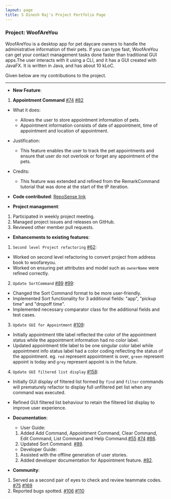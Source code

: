 ```yaml
---
layout: page
title: S Dinesh Raj's Project Portfolio Page
---
```


### Project: WoofAreYou

WoofAreYou is a desktop app for pet daycare owners to handle the administrative information of their pets. If you can type fast, WoofAreYou can get your contact management tasks done faster than traditional GUI apps.The user interacts with it using a CLI, and it has a GUI created with JavaFX. It is written in Java, and has about 10 kLoC.

Given below are my contributions to the project.
***

* **New Feature**:
1. **Appointment Command** [#74](https://github.com/AY2122S2-CS2103T-T13-1/tp/pull/74) [#82](https://github.com/AY2122S2-CS2103T-T13-1/tp/pull/82)
  * What it does:
    * Allows the user to store appointment information of pets.
    * Appointment information consists of date of appointment, time of appointment and location of appointment.
  * Justification:
    * This feature enables the user to track the pet appointments and ensure that user do not overlook or forget any appointment of the pets.
  * Credits:
    * This feature was extended and refined from the RemarkCommand tutorial that was done at the start of the tP iteration.

* **Code contributed**: [RepoSense link](https://nus-cs2103-ay2122s2.github.io/tp-dashboard/?search=dineshraj555&breakdown=true&sort=groupTitle&sortWithin=title&since=2022-02-18&timeframe=commit&mergegroup=&groupSelect=groupByRepos&checkedFileTypes=docs~functional-code~test-code~other)

* **Project management**:
1. Participated in weekly project meeting.
2. Managed project issues and releases on GitHub.
3. Reviewed other member pull requests.

* **Enhancements to existing features**:
1. `Second level Project refactoring` [#62](https://github.com/AY2122S2-CS2103T-T13-1/tp/pull/62):
  * Worked on second level refactoring to convert project from address book to woofareyou.
  * Worked on ensuring pet attributes and model such as `ownerName` were refined correctly.<br/>
2. `Update SortCommand` [#89](https://github.com/AY2122S2-CS2103T-T13-1/tp/pull/89) [#99](https://github.com/AY2122S2-CS2103T-T13-1/tp/pull/99):
  * Changed the Sort Command format to be more user-friendly.
  * Implemented Sort functionality for 3 additional fields: "app", "pickup time" and "dropoff time".
  * Implemented necessary comparator class for the additional fields and test cases.<br/>
3. `Update GUI for Appointment` [#109](https://github.com/AY2122S2-CS2103T-T13-1/tp/pull/109):
  * Initially appointment title label reflected the color of the appointment status while the appointment information had no color label.
  * Updated appointment title label to be one singular color label while appointment info status label had a color coding reflecting the status of the appointment. eg. `red` represent appointment is over, `green` represent appoint is today and `grey` represent appoint is in the future.<br/>
4. `Update GUI filtered list display` [#158](https://github.com/AY2122S2-CS2103T-T13-1/tp/pull/158):
  * Initially GUI display of filtered list formed by `find` and `filter` commands will prematurely refactor to display full unfiltered pet list when any command was executed.
  * Refined GUI filtered list behaviour to retain the filtered list display to improve user experience.

* **Documentation**:
  * User Guide:
  1. Added Add Command, Appointment Command, Clear Command, Edit Command, List Command and Help Command.[#55](https://github.com/AY2122S2-CS2103T-T13-1/tp/pull/55) [#74](https://github.com/AY2122S2-CS2103T-T13-1/tp/pull/74) [#86](https://github.com/AY2122S2-CS2103T-T13-1/tp/pull/86).
  2. Updated Sort Command. [#89](https://github.com/AY2122S2-CS2103T-T13-1/tp/pull/89).
  * Developer Guide:
  1. Assisted with the offline generation of user stories.
  2. Added developer documentation for Appointment feature. [#82](https://github.com/AY2122S2-CS2103T-T13-1/tp/pull/82).

* **Community**:
1. Served as a second pair of eyes to check and review teammate codes. [#75](https://github.com/AY2122S2-CS2103T-T13-1/tp/pull/55) [#169](https://github.com/AY2122S2-CS2103T-T13-1/tp/pull/169)
2. Reported bugs spotted. [#106](https://github.com/AY2122S2-CS2103T-T13-1/tp/issues/106) [#110](https://github.com/AY2122S2-CS2103T-T13-1/tp/issues/110)


